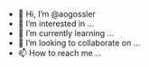 - 👋 Hi, I’m @aogossler
- 👀 I’m interested in ...
- 🌱 I’m currently learning ...
- 💞️ I’m looking to collaborate on ...
- 📫 How to reach me ...

<!---
aogossler/aogossler is a ✨ special ✨ repository because its `README.md` (this file) appears on your GitHub profile.
You can click the Preview link to take a look at your changes.
--->
